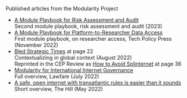 Published articles from the Modularity Project
* [A Module Playbook for Risk Assessment and Audit](https://modularityproject.org/riskassessment.pdf)<br>Second module playbook, risk assessment and audit (2023)
* [A Module Playbook for Platform-to-Researcher Data Access](https://techpolicy.press/a-module-playbook-for-platform-to-researcher-data-access/)<br>First module playbook, on researcher access, Tech Policy Press (November 2022)
* [Bled Strategic Times](https://eur04.safelinks.protection.outlook.com/?url=https%3A%2F%2Fq2s5p4q8.rocketcdn.me%2Fwp-content%2Fuploads%2F2022%2F08%2Fbsf-Times-2022_v07.pdf&data=05%7C01%7Candrea.renda%40ceps.eu%7Ca4ff2d3f34ec48cb11ef08dac6bbeae4%7Ca3f6b4024be2499f865362bf541589e2%7C0%7C0%7C638040809439037557%7CUnknown%7CTWFpbGZsb3d8eyJWIjoiMC4wLjAwMDAiLCJQIjoiV2luMzIiLCJBTiI6Ik1haWwiLCJXVCI6Mn0%3D%7C3000%7C%7C%7C&sdata=%2Fx94Kp2tzaebvHRo6vfyL344vPW9SgPHjyMZxI0LVAw%3D&reserved=0) at page 22<br>Contextualizing in global context (August 2022)<br>Reprinted in the CEP Review as [How to Avoid Splinternet](https://www.cep.si/wp-content/uploads/2022/11/CEP-Publication-Strategic-partnership-v07.pdf) at page 36
* [Modularity for International Internet Governance](https://www.lawfareblog.com/modularity-international-internet-governance)<br>Full overview, Lawfare (July 2022)
* [A safe, open internet with transatlantic rules is easier than it sounds](https://thehill.com/opinion/technology/3479764-a-safe-open-internet-with-transatlantic-rules-is-easier-than-it-sounds/)<br>Short overview, The Hill (May 2022)
